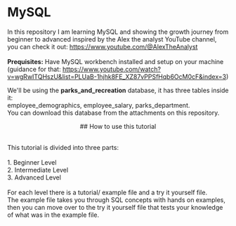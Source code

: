 # MySQL
In this repository I am learning MySQL and showing the growth journey from beginner to advanced inspired by the Alex the analyst YouTube channel, you can check it out: https://www.youtube.com/@AlexTheAnalyst <br>
<br>
**Prequisites:** Have MySQL workbench installed and setup on your machine (guidance for that: https://www.youtube.com/watch?v=wgRwITQHszU&list=PLUaB-1hjhk8FE_XZ87vPPSfHqb6OcM0cF&index=3)

We'll be using the **parks_and_recreation** database, it has three tables inside it: <br>employee_demographics, employee_salary, parks_department. <br>You can download this database from the attachments on this repository.

<p align = "center"> 
## How to use this tutorial
</p>
<br>
This tutorial is divided into three parts:<br><br>
1. Beginner Level <br>
2. Intermediate Level <br>
3. Advanced Level <br>
<br>
For each level there is a tutorial/ example file and a try it yourself file.<br>
The example file takes you through SQL concepts with hands on examples, then you can move over to the try it yourself file that tests your knowledge of what was in the example file.<br>
